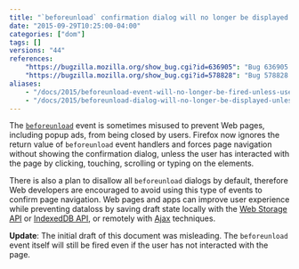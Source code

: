 ```yaml
---
title: "`beforeunload` confirmation dialog will no longer be displayed unless user has interacted with the page"
date: "2015-09-29T10:25:00-04:00"
categories: ["dom"]
tags: []
versions: "44"
references:
    "https://bugzilla.mozilla.org/show_bug.cgi?id=636905": "Bug 636905 - Don't allow onbeforeunload dialog unless I have interacted with the page"
    "https://bugzilla.mozilla.org/show_bug.cgi?id=578828": "Bug 578828 - Default to not allowing onbeforeunload dialogs"
aliases:
    - "/docs/2015/beforeunload-event-will-no-longer-be-fired-unless-user-has-interacted-with-the-page/"
    - "/docs/2015/beforeunload-dialog-will-no-longer-be-displayed-unless-user-has-interacted-with-the-page/"
---
```

The [`beforeunload`](https://developer.mozilla.org/en-US/docs/Web/Events/beforeunload) event is sometimes misused to prevent Web pages, including popup ads, from being closed by users. Firefox now ignores the return value of `beforeunload` event handlers and forces page navigation without showing the confirmation dialog, unless the user has interacted with the page by clicking, touching, scrolling or typing on the elements.

There is also a plan to disallow all `beforeunload` dialogs by default, therefore Web developers are encouraged to avoid using this type of events to confirm page navigation. Web pages and apps can improve user experience while preventing dataloss by saving draft state locally with the [Web Storage API](https://developer.mozilla.org/en-US/docs/Web/API/Web_Storage_API) or [IndexedDB API](https://developer.mozilla.org/en-US/docs/Web/API/IndexedDB_API), or remotely with [Ajax](https://developer.mozilla.org/en-US/docs/Ajax) techniques.

**Update**: The initial draft of this document was misleading. The `beforeunload` event itself will still be fired even if the user has not interacted with the page.
